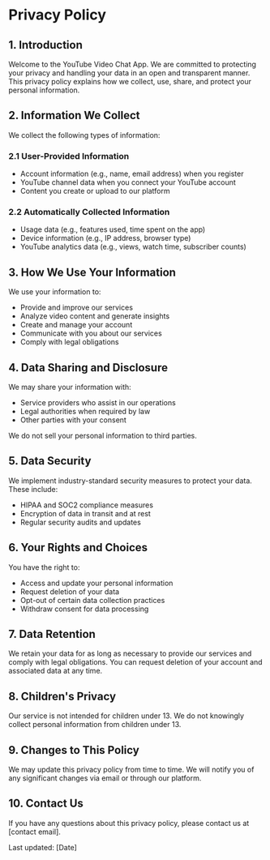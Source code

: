 # Privacy Policy

## 1. Introduction

Welcome to the YouTube Video Chat App. We are committed to protecting your privacy and handling your data in an open and transparent manner. This privacy policy explains how we collect, use, share, and protect your personal information.

## 2. Information We Collect

We collect the following types of information:

### 2.1 User-Provided Information

- Account information (e.g., name, email address) when you register
- YouTube channel data when you connect your YouTube account
- Content you create or upload to our platform

### 2.2 Automatically Collected Information

- Usage data (e.g., features used, time spent on the app)
- Device information (e.g., IP address, browser type)
- YouTube analytics data (e.g., views, watch time, subscriber counts)

## 3. How We Use Your Information

We use your information to:

- Provide and improve our services
- Analyze video content and generate insights
- Create and manage your account
- Communicate with you about our services
- Comply with legal obligations

## 4. Data Sharing and Disclosure

We may share your information with:

- Service providers who assist in our operations
- Legal authorities when required by law
- Other parties with your consent

We do not sell your personal information to third parties.

## 5. Data Security

We implement industry-standard security measures to protect your data. These include:

- HIPAA and SOC2 compliance measures
- Encryption of data in transit and at rest
- Regular security audits and updates

## 6. Your Rights and Choices

You have the right to:

- Access and update your personal information
- Request deletion of your data
- Opt-out of certain data collection practices
- Withdraw consent for data processing

## 7. Data Retention

We retain your data for as long as necessary to provide our services and comply with legal obligations. You can request deletion of your account and associated data at any time.

## 8. Children's Privacy

Our service is not intended for children under 13. We do not knowingly collect personal information from children under 13.

## 9. Changes to This Policy

We may update this privacy policy from time to time. We will notify you of any significant changes via email or through our platform.

## 10. Contact Us

If you have any questions about this privacy policy, please contact us at [contact email].

Last updated: [Date]

